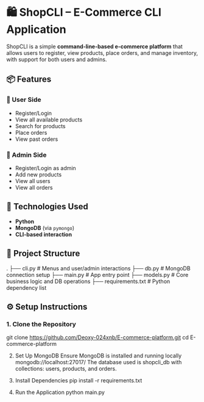 # 🛍️ ShopCLI – E-Commerce CLI Application

ShopCLI is a simple **command-line-based e-commerce platform** that allows users to register, view products, place orders, and manage inventory, with support for both users and admins.

## 📦 Features

### 👤 User Side
- Register/Login
- View all available products
- Search for products
- Place orders
- View past orders

### 🔐 Admin Side
- Register/Login as admin
- Add new products
- View all users
- View all orders

## 🧰 Technologies Used

- **Python**
- **MongoDB** (via `pymongo`)
- **CLI-based interaction**


## 📁 Project Structure
.
├── cli.py # Menus and user/admin interactions
├── db.py # MongoDB connection setup
├── main.py # App entry point
├── models.py # Core business logic and DB operations
├── requirements.txt # Python dependency list


## ⚙️ Setup Instructions

### 1. Clone the Repository
git clone https://github.com/Deoxy-024xnb/E-commerce-platform.git
cd E-commerce-platform

2. Set Up MongoDB
Ensure MongoDB is installed and running locally
mongodb://localhost:27017/
The database used is shopcli_db with collections: users, products, and orders.

3. Install Dependencies
pip install -r requirements.txt

4. Run the Application
python main.py
